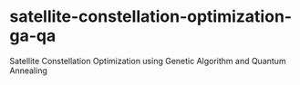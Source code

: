 # satellite-constellation-optimization-ga-qa
Satellite Constellation Optimization using Genetic Algorithm and Quantum Annealing 
